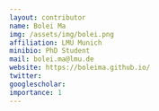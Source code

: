 ```yaml
---
layout: contributor
name: Bolei Ma
img: /assets/img/bolei.png 
affiliation: LMU Munich
minibio: PhD Student
mail: bolei.ma@lmu.de
website: https://boleima.github.io/
twitter: 
googlescholar: 
importance: 1
---
```

